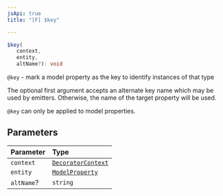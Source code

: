 ```yaml
---
jsApi: true
title: "[F] $key"

---
```

```ts
$key(
   context, 
   entity, 
   altName?): void
```

`@key` - mark a model property as the key to identify instances of that type

The optional first argument accepts an alternate key name which may be used by emitters.
Otherwise, the name of the target property will be used.

`@key` can only be applied to model properties.

## Parameters

| Parameter | Type |
| :------ | :------ |
| `context` | [`DecoratorContext`](../interfaces/DecoratorContext.md) |
| `entity` | [`ModelProperty`](../interfaces/ModelProperty.md) |
| `altName`? | `string` |

